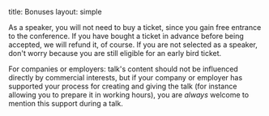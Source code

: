 title: Bonuses
layout: simple

As a speaker, you will not need to buy a ticket, since you gain free entrance to the conference. If you have bought a ticket in advance before being accepted, we will refund it, of course. If you are not selected as a speaker, don't worry because you are still eligible for an early bird ticket.

For companies or employers: talk's content should not be influenced directly by commercial interests, but if your company or employer has supported your process for creating and giving the talk (for instance allowing you to prepare it in working hours), you are *always* welcome to mention this support during a talk.
